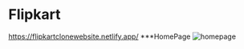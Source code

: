 # Flipkart

https://flipkartclonewebsite.netlify.app/
***HomePage
![homepage](https://user-images.githubusercontent.com/113670900/235448223-80d205ce-8500-4368-9cbb-f339e58307a7.png)
